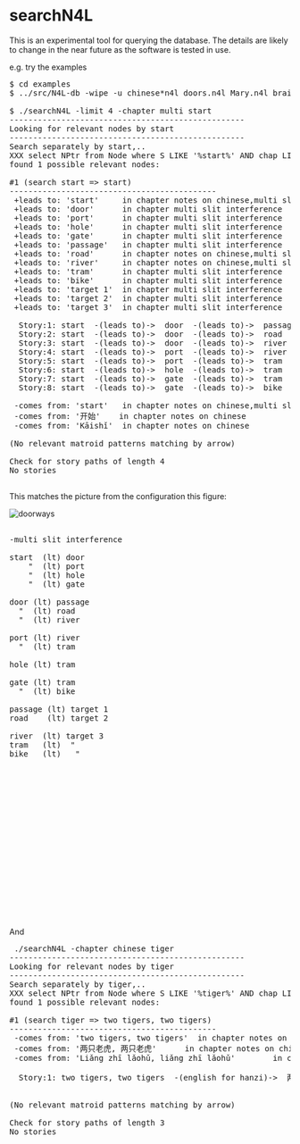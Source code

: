 
# searchN4L

This is an experimental tool for querying the database. The details
are likely to change in the near future as the software is tested in use.

e.g. try the examples
<pre>
$ cd examples
$ ../src/N4L-db -wipe -u chinese*n4l doors.n4l Mary.n4l brains.n4l

$ ./searchN4L -limit 4 -chapter multi start 
--------------------------------------------------
Looking for relevant nodes by start
--------------------------------------------------
Search separately by start,..
XXX select NPtr from Node where S LIKE '%start%' AND chap LIKE '%multi%'
found 1 possible relevant nodes:

#1 (search start => start)
--------------------------------------------
 +leads to: 'start'     in chapter notes on chinese,multi slit interference
 +leads to: 'door'      in chapter multi slit interference
 +leads to: 'port'      in chapter multi slit interference
 +leads to: 'hole'      in chapter multi slit interference
 +leads to: 'gate'      in chapter multi slit interference
 +leads to: 'passage'   in chapter multi slit interference
 +leads to: 'road'      in chapter notes on chinese,multi slit interference
 +leads to: 'river'     in chapter notes on chinese,multi slit interference
 +leads to: 'tram'      in chapter multi slit interference
 +leads to: 'bike'      in chapter multi slit interference
 +leads to: 'target 1'  in chapter multi slit interference
 +leads to: 'target 2'  in chapter multi slit interference
 +leads to: 'target 3'  in chapter multi slit interference

  Story:1: start  -(leads to)->  door  -(leads to)->  passage  -(leads to)-> target 1...
  Story:2: start  -(leads to)->  door  -(leads to)->  road  -(leads to)->   target 2...
  Story:3: start  -(leads to)->  door  -(leads to)->  river  -(leads to)->  target 3...
  Story:4: start  -(leads to)->  port  -(leads to)->  river  -(leads to)->  target 3...
  Story:5: start  -(leads to)->  port  -(leads to)->  tram  -(leads to)->  target 3...
  Story:6: start  -(leads to)->  hole  -(leads to)->  tram  -(leads to)->  target 3...
  Story:7: start  -(leads to)->  gate  -(leads to)->  tram  -(leads to)->  target 3...
  Story:8: start  -(leads to)->  gate  -(leads to)->  bike  -(leads to)->  target 3...

 -comes from: 'start'   in chapter notes on chinese,multi slit interference
 -comes from: '开始'    in chapter notes on chinese
 -comes from: 'Kāishǐ'  in chapter notes on chinese

(No relevant matroid patterns matching by arrow)

Check for story paths of length 4
No stories

</pre>
This matches the picture from the configuration this figure:

![doorways](https://github.com/markburgess/SSTorytime/blob/main/docs/figs/doors.png 'A multipath multislit topology')

<pre>

-multi slit interference

start  (lt) door
    "  (lt) port
    "  (lt) hole
    "  (lt) gate

door (lt) passage
  "  (lt) road
  "  (lt) river

port (lt) river
  "  (lt) tram

hole (lt) tram

gate (lt) tram
  "  (lt) bike

passage (lt) target 1
road    (lt) target 2

river  (lt) target 3
tram   (lt)  "
bike   (lt)   "


















</pre>

And

<pre>
 ./searchN4L -chapter chinese tiger
--------------------------------------------------
Looking for relevant nodes by tiger
--------------------------------------------------
Search separately by tiger,..
XXX select NPtr from Node where S LIKE '%tiger%' AND chap LIKE '%chinese%'
found 1 possible relevant nodes:

#1 (search tiger => two tigers, two tigers)
--------------------------------------------
 -comes from: 'two tigers, two tigers'  in chapter notes on chinese
 -comes from: '两只老虎, 两只老虎'      in chapter notes on chinese
 -comes from: 'Liǎng zhī lǎohǔ, liǎng zhī lǎohǔ'        in chapter notes on chinese

  Story:1: two tigers, two tigers  -(english for hanzi)->  两只老虎, 两只老虎  -(hanzi for pinyin)->  Liǎng zhī lǎohǔ, liǎng zhī lǎohǔ...


(No relevant matroid patterns matching by arrow)

Check for story paths of length 3
No stories
</pre>